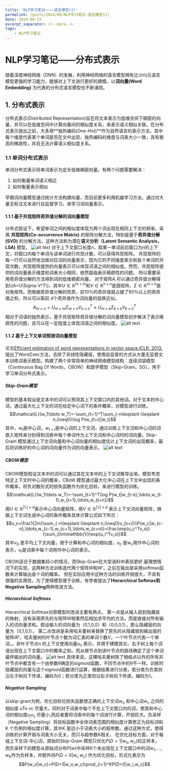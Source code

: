 ```yaml
--- 
title: 'NLP学习笔记————语言模型(2)'
permalink: /posts/2024/09/NLP学习笔记-语言模型(2)
date: 2024-09-23
excerpt_separator: <!--more-->
tags: 
    - NLP学习笔记
---
```

# NLP学习笔记——分布式表示
随着深度神经网络（DNN）的发展，利用神经网络的语言模型拥有比\\(n\\)元语言模型更强的学习能力，能够对上下文进行更好的建模。以**词向量(Word Embedding)** 为代表的分布式语言模型也不断涌现。
<!--more-->
## 1. 分布式表示
分布式表示(Distributed Representation)旨在将文本表示为低维空间下稠密的向量，并可以在低维空间中计算向量间的相似度关系，来表示语义相似关联。在分布式表示提出之前，大多用**独热编码(One-Hot)**作为自然语言的表示方法，其中每个维度代表某个单词是否在文中出现，独热编码的维度与词表大小一致，具有极高的稀疏性，并且无法计算语义相似度关系。
### 1.1 单词分布式表示
单词分布式表示将单词表示为定长低维稠密向量。有两个问题需要解决：
<ol>
<li>如何衡量单词语义相近</li>
<li>如何衡量表示相似</li>
</ol> 

早期词向量模型通过统计方法构建向量，而目前更多利用机器学习方法，通过对大量无标注文本进行自监督学习，来学习词向量表示。

#### 1.1.1 基于共现矩阵奇异值分解的词向量模型
分布式假设下，希望单词之间的相似度体现为两个词出现在相同上下文的频率。采用 **共现矩阵(Co-occurrence Matrix)** 的矩阵分解方法，特别是基于**奇异值分解(SVD)** 的分解方法，这种方法称为潜在**语义分析（Latent Semantic Analysis，LSA)** 模型。
![alt text](/img/co-occurrence_matrix.jpg)
对于上下文窗口长度$n$，取某一单词前后窗口为$n$的上下文，对窗口内每个单词与该单词进行共现计数，可以获得共现矩阵。
共现矩阵的每一行可以自然地当做对应词的向量表示，因为它的不同维度表示和各个单词的共现次数，共现矩阵提供的向量表示可以体现词语之间的相似度。然而，共现矩阵提供的词向量表示维度和词表大小相同，依然面临表示稀疏性的问题。
所以需要采用奇异值分解的方法得到词的低维稠密向量。
对于矩阵$A$,可以通过奇异值分解得到\\(A=U\Sigma V^T\\)，其中$U\in\mathbb{R}^{m\times m}$和$V\in\mathbb{R}^{n\times n}$是酉矩阵，$\Sigma\in\mathbb{R}^{m\times n}$是对角矩阵。而根据奇异值分解的性质，前10%的奇异值就占据了90%以上的奇异值之和，所以可以取前 $d$个奇异值作为词向量的低秩近似。
$$A_{m\times n}=U_{m\times m}\Sigma_{m\times n}V_{n\times n}^T\approx U_{m\times k}\Sigma_{k\times k}V_{k\times n}^T$$
相对于词语的独热表示，基于共现矩阵奇异值分解的词向量模型初步解决了表示稀疏性的问题，且可以在一定程度上体现词语之间的相似度。
![alt text](/img/SVD.png)

#### 1.1.2 基于上下文单词预测词向量模型
论文[Efficient estimation of word representations in vector space.ICLR. 2013.](https://arxiv.org/pdf/1301.3781)提出了Word2vec方法，去除了非线性隐藏层，使用自监督的方式从大量无监督文本训练词表示模型。构建了两个非常简单的神经网络模型结构：连续词袋模型（Continuous Bag Of Words，CBOW）和跳字模型（Skip-Gram，SG），用于学习单词分布式表示。
##### Skip-Gram模型
模型的基本假设是文本中的词可以预测其上下文窗口内的其他词。对于文本的中心词，通过最大化上下文的词在给定中心词下的条件概率，对模型进行训练。
$$\mathcal{L}(w_1\ldots w_T)=-\sum_{t=1}^T\sum_{-n\leqslant i\leqslant n,i\neq0}\log P(w_{t+i}|w_t)$$
其中，$w_t$是中心词，$w_{t+i}$是中心词的上下文词，通过训练上下文词和中心词的词嵌入矩阵来分别得到词表中每个单词作为上下文词和中心词时的词向量。Skip-Gram 模型通过上下文词向量和中心词向量的相似度估计上下文词的出现概率，最后将训练好的中心词的词向量作为词的向量表示。
![alt text](/img/Skip_Gram+CBOW.png)
##### CBOW模型
CBOW模型假设文本中的词可以通过其在文本中的上下文词推导出来。模型考虑特定上下文时中心词的概率，CBoW 模型通过最大化中心词在上下文中出现的条件概率，将负对数形式的损失函数作为优化目标，来进行模型的训练。
$$\mathcal{L}(w_1\ldots w_T)=-\sum_{t=1}^T\log P(w_t|w_{t-n},\ldots,w_{t-1},w_{t+1},\ldots,w_{t+n})$$
用$U\in\mathbb{R}^{|\mathbb{V}|\times d}$表示中心词向量矩阵，用$V\in\mathbb{R}^{|\mathbb{V}|\times d}$ 表示上下文词向量矩阵，根据上下文词生成中心词的条件概率具体计算公式如下所示：
$$v_o=\frac1{2m}\sum_{-n\leqslant i\leqslant n,i\neq0}v_{c+i}\\P(w_c|w_{c-n},\ldots,w_{c-1},w_{c+1},\ldots,w_{c+n})=\frac{exp(u_c^Tv_o)}{\sum_{i\in\mathbb{V}}exp(u_i^Tv_o)}$$
其中$v_0$ 是平均上下文向量，用于计算和中心词的相似度，$u_c$ 是$w_c$用作中心词的表示，$u_i$是词表中每个词用作中心词的表示。

CBOW适合于数据集较小的情况，而Skip-Gram在大型语料中表现更好.最理想情况下的实现，这两种方法训练迭代两个矩阵$W$和$W'$，之后在输出层采用softmax函数来计算输出各个词的概率。
但在实际应用中这种方法的训练开销很大，不具有很强的实用性，为了使得模型便于训练，有学者提出了**Hierarchical Softmax和Negative Sampling**两种改进方法。

##### Hierarchical Softmax
Hierarchical Softmax对原模型的改进主要有两点，
第一点是从输入层到隐藏层的映射，没有采用原先的与矩阵W相乘然后相加求平均的方法，而是直接对所有输入的词向量求和。假设输入的词向量为（0,1,0,0）和（0,0,0,1），那么隐藏层的向量为（0,1,0,1）。
第二点改进是采用哈夫曼树来替换了原先的从隐藏层到输出层的矩阵$W’$。哈夫曼树的叶节点个数为词汇表的单词个数$V$，一个叶节点代表一个单词，。非叶子节点n 的上下文使用向量$u_n$ 表示，并用于建模其左、右子树上每个词语出现在上下文窗口中的概率之和。而从根节点到该叶节点的路径确定了这个单词最终输出的词向量。
![alt text](/img/Hierarchical-Softmax.png)
具体来说，这棵哈夫曼树除了根结点以外的所有非叶节点中都含有一个由参数θ确定的sigmoid函数，不同节点中的θ不一样。训练时隐藏层的向量与这个sigmoid函数进行运算，根据结果进行分类，若分类为负类则沿左子树向下传递，编码为0；若分类为正类则沿右子树向下传递，编码为1。

##### Negative Sampling
以skip-gram为例，优化目标位损失函数使正确的上下文词$w_o$ 和中心词$w_c$ 之间的相似度
uTo
vc 尽量大，同时对于词表中每个不在上下文窗口内的词，使其和中心词的相似度$u_iv_c$ 尽量小,而后者要将词表中的每个词进行计算，开销巨大。负采样（Negative Sampling）将目标函数中全体词表范围的相似度计算修正为目标词和K 个负例的相似度计算，其中K 是远小于词表大小的超参数。通过这种方式，使得训练的计算开销与词表大小无关，而只与超参数K相关。
在优化目标方面，对于每组上下文词-中心词，原始的Skip-Gram 模型只优化$P(D=1|w_o,w_c)$的正样本，而负采样下的模型从原始词分布$P(w)$中采样K个未出现在上下文窗口中的词$w_1, . . . ,w_K$作为负样本，并额外将$P(D=0|w_i,w_c)$ 作为优化目标，形式化表示为
$$P(w_o|w_c)=P(D=1|w_o,w_c)\prod_{i=1}^KP(D=0|w_i,w_c)$$